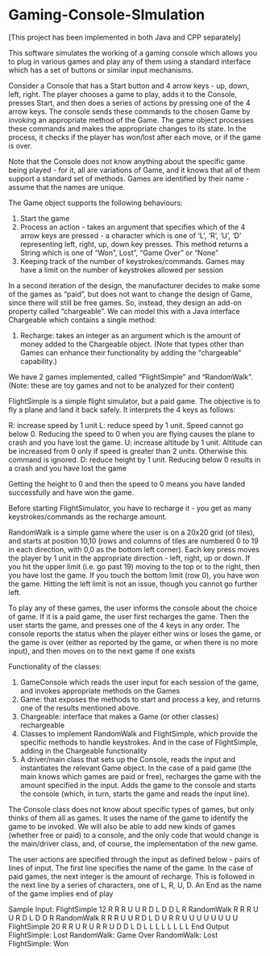 # Gaming-Console-SImulation

[This project has been implemented in both Java and CPP separately]

This software simulates the working of a gaming console which allows you to plug in various games and play any of them using a standard
interface which has a set of buttons or similar input mechanisms. 

Consider a Console that has a Start button and 4 arrow keys - up, down, left, right. The player 
chooses a game to play, adds it to the Console, presses Start, and then does a series of actions
by pressing one of the 4 arrow keys. The console sends these commands to the chosen Game
by invoking an appropriate method of the Game. The game object processes these commands
and makes the appropriate changes to its state. In the process, it checks if the player has
won/lost after each move, or if the game is over.

Note that the Console does not know anything about the specific game being played - for it, all
are variations of Game, and it knows that all of them support a standard set of methods. Games
are identified by their name - assume that the names are unique.

The Game object supports the following behaviours:
1. Start the game
2. Process an action - takes an argument that specifies which of the 4 arrow keys are
pressed - a character which is one of ‘L’, ‘R’, ‘U’, ‘D’ representing left, right, up, down key
presses. This method returns a String which is one of “Won”, Lost”, “Game Over” or
“None”
3. Keeping track of the number of keystrokes/commands. Games may have a limit on the
number of keystrokes allowed per session

In a second iteration of the design, the manufacturer decides to make some of the games as
“paid”, but does not want to change the design of Game, since there will still be free games. So,
instead, they design an add-on property called “chargeable”. We can model this with a Java
interface Chargeable which contains a single method:
1. Recharge: takes an integer as an argument which is the amount of money added to the
Chargeable object.
(Note that types other than Games can enhance their functionality by adding the “chargeable”
capability.)

We have 2 games implemented, called “FlightSimple” and “RandomWalk”. (Note: these are toy
games and not to be analyzed for their content)

FlightSimple is a simple flight simulator, but a paid game. The objective is to fly a plane and land
it back safely. It interprets the 4 keys as follows:

R: increase speed by 1 unit
L: reduce speed by 1 unit. Speed cannot go below 0. Reducing the speed to 0 when you
are flying causes the plane to crash and you have lost the game.
U: increase altitude by 1 unit. Altitude can be increased from 0 only if speed is greater
than 2 units. Otherwise this command is ignored.
D: reduce height by 1 unit. Reducing below 0 results in a crash and you have lost the
game

Getting the height to 0 and then the speed to 0 means you have landed successfully and
have won the game.

Before starting FlightSimulator, you have to recharge it - you get as many keystrokes/commands
as the recharge amount.

RandomWalk is a simple game where the user is on a 20x20 grid (of tiles), and
starts at position 10,10 (rows and columns of tiles are numbered 0 to 19 in each direction, with
0,0 as the bottom left corner). Each key press moves the player by 1 unit in the appropriate
direction - left, right, up or down. If you hit the upper limit (i.e. go past 19) moving to the top or to
the right, then you have lost the game. If you touch the bottom limit (row 0), you have won the
game. Hitting the left limit is not an issue, though you cannot go further left.

To play any of these games, the user informs the console about the choice of game. If it is a
paid game, the user first recharges the game. Then the user starts the game, and presses one
of the 4 keys in any order. The console reports the status when the player either wins or loses
the game, or the game is over (either as reported by the game, or when there is no more input),
and then moves on to the next game if one exists

Functionality of the classes:
1. GameConsole which reads the user input for each session of the game, and invokes
appropriate methods on the Games
2. Game: that exposes the methods to start and process a key, and returns one of the
results mentioned above.
3. Chargeable: interface that makes a Game (or other classes) rechargeable
4. Classes to implement RandomWalk and FlightSimple, which provide the specific
methods to handle keystrokes. And in the case of FlightSimple, adding in the
Chargeable functionality
5. A driver/main class that sets up the Console, reads the input and instantiates the
relevant Game object. In the case of a paid game (the main knows which games are
paid or free), recharges the game with the amount specified in the input. Adds the game
to the console and starts the console (which, in turn, starts the game and reads the input
line).

The Console class does not know about specific types of games, but only
thinks of them all as games. It uses the name of the game to identify the game to be
invoked. We will also be able to add new kinds of games
(whether free or paid) to a console, and the only code that would change is the
main/driver class, and, of course, the implementation of the new game.

The user actions are specified through the input as defined below - pairs of lines of input.
The first line specifies the name of the game. In the case of paid games, the next integer is the
amount of recharge. This is followed in the next line by a series of characters, one of L, R, U, D.
An End as the name of the game implies end of play

Sample Input:
FlightSimple 12
R R R U U R D L D D L R
RandomWalk
R R R U U R D L D D R
RandomWalk
R R R U U R D L D U R R U U U U U U U U
FlightSimple 20
R R U R U R R U D D L D L L L L L L L L
End
Output
FlightSimple: Lost
RandomWalk: Game Over
RandomWalk: Lost
FlightSimple: Won
